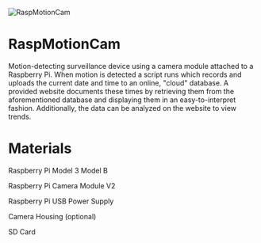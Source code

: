 ![RaspMotionCam](https://www.trzcacak.rs/myfile/detail/351-3511107_raspberry-pi-logo-raspberry-pi-icon-png.png)

# RaspMotionCam
Motion-detecting surveillance device using a camera module attached to a Raspberry Pi. When motion is detected a script runs which records and uploads the current date and time to an online, "cloud" database. A provided website documents these times by retrieving them from the aforementioned database and displaying them in an easy-to-interpret fashion. Additionally, the data can be analyzed on the website to view trends. 

# Materials
Raspberry Pi Model 3 Model B

Raspberry Pi Camera Module V2

Raspberry Pi USB Power Supply

Camera Housing (optional)

SD Card
